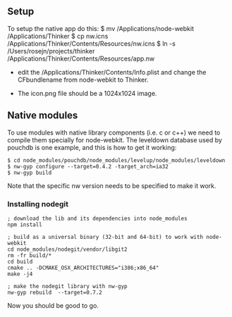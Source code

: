 ## Setup

To setup the native app do this:
   $ mv /Applications/node-webkit /Applications/Thinker
   $ cp nw.icns /Applications/Thinker/Contents/Resources/nw.icns
   $ ln -s /Users/rosejn/projects/thinker /Applications/Thinker/Contents/Resources/app.nw

* edit the /Applications/Thinker/Contents/Info.plist and change the CFbundlename from node-webkit to Thinker.

* The icon.png file should be a 1024x1024 image.

## Native modules

To use modules with native library components (i.e. c or c++) we need to compile them specially for node-webkit.  The leveldown database used by pouchdb is one example, and this is how to get it working:

    $ cd node_modules/pouchdb/node_modules/levelup/node_modules/leveldown
    $ nw-gyp configure --target=0.4.2 -target_arch=ia32
    $ nw-gyp build

Note that the specific nw version needs to be specified to make it work.

### Installing nodegit

    ; download the lib and its dependencies into node_modules
    npm install

    ; build as a universal binary (32-bit and 64-bit) to work with node-webkit
    cd node_modules/nodegit/vendor/libgit2
    rm -fr build/*
    cd build
    cmake .. -DCMAKE_OSX_ARCHITECTURES="i386;x86_64"
    make -j4

    ; make the nodegit library with nw-gyp
    nw-gyp rebuild  --target=0.7.2

Now you should be good to go.

